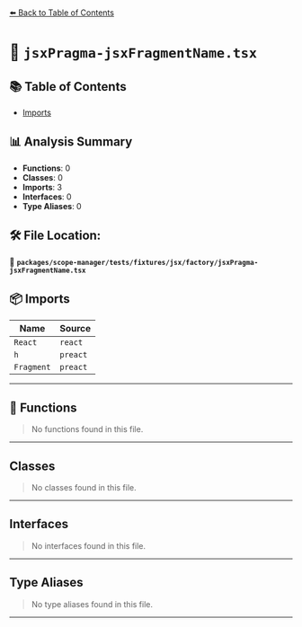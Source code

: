 [⬅️ Back to Table of Contents](../../../../../../index.md)

# 📄 `jsxPragma-jsxFragmentName.tsx`

## 📚 Table of Contents

- [Imports](#imports)

## 📊 Analysis Summary

- **Functions**: 0
- **Classes**: 0
- **Imports**: 3
- **Interfaces**: 0
- **Type Aliases**: 0

## 🛠️ File Location:
📂 **`packages/scope-manager/tests/fixtures/jsx/factory/jsxPragma-jsxFragmentName.tsx`**

## 📦 Imports

| Name | Source |
|------|--------|
| `React` | `react` |
| `h` | `preact` |
| `Fragment` | `preact` |


---

## 🔧 Functions

> No functions found in this file.


---

## Classes

> No classes found in this file.


---

## Interfaces

> No interfaces found in this file.


---

## Type Aliases

> No type aliases found in this file.


---